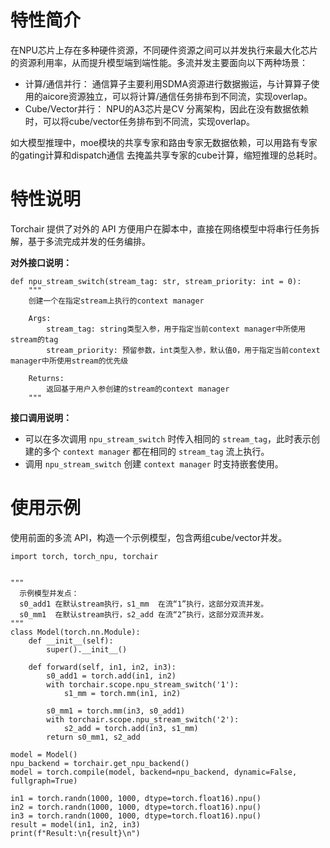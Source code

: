 # 特性简介
在NPU芯片上存在多种硬件资源，不同硬件资源之间可以并发执行来最大化芯片的资源利用率，从而提升模型端到端性能。多流并发主要面向以下两种场景：
* 计算/通信并行： 通信算子主要利用SDMA资源进行数据搬运，与计算算子使用的aicore资源独立，可以将计算/通信任务排布到不同流，实现overlap。
* Cube/Vector并行： NPU的A3芯片是CV 分离架构，因此在没有数据依赖时，可以将cube/vector任务排布到不同流，实现overlap。

如大模型推理中，moe模块的共享专家和路由专家无数据依赖，可以用路有专家的gating计算和dispatch通信 去掩盖共享专家的cube计算，缩短推理的总耗时。


# 特性说明
Torchair 提供了对外的 API 方便用户在脚本中，直接在网络模型中将串行任务拆解，基于多流完成并发的任务编排。

 **对外接口说明：** 

```
def npu_stream_switch(stream_tag: str, stream_priority: int = 0):
    """
    创建一个在指定stream上执行的context manager

    Args:
        stream_tag: string类型入参，用于指定当前context manager中所使用stream的tag
        stream_priority: 预留参数，int类型入参，默认值0，用于指定当前context manager中所使用stream的优先级
        
    Returns:
        返回基于用户入参创建的stream的context manager
    """
```

 **接口调用说明：** 
* 可以在多次调用 `npu_stream_switch` 时传入相同的 `stream_tag`，此时表示创建的多个 `context manager` 都在相同的 `stream_tag` 流上执行。
* 调用 `npu_stream_switch` 创建 `context manager` 时支持嵌套使用。


# 使用示例
使用前面的多流 API，构造一个示例模型，包含两组cube/vector并发。


```
import torch, torch_npu, torchair


"""
  示例模型并发点：
  s0_add1 在默认stream执行，s1_mm  在流“1”执行，这部分双流并发。
  s0_mm1  在默认stream执行，s2_add 在流“2”执行，这部分双流并发。
"""
class Model(torch.nn.Module):
    def __init__(self):
        super().__init__()

    def forward(self, in1, in2, in3):
        s0_add1 = torch.add(in1, in2)
        with torchair.scope.npu_stream_switch('1'):
            s1_mm = torch.mm(in1, in2)

        s0_mm1 = torch.mm(in3, s0_add1)
        with torchair.scope.npu_stream_switch('2'):
            s2_add = torch.add(in3, s1_mm)
        return s0_mm1, s2_add

model = Model()
npu_backend = torchair.get_npu_backend()
model = torch.compile(model, backend=npu_backend, dynamic=False, fullgraph=True)

in1 = torch.randn(1000, 1000, dtype=torch.float16).npu()
in2 = torch.randn(1000, 1000, dtype=torch.float16).npu()
in3 = torch.randn(1000, 1000, dtype=torch.float16).npu()
result = model(in1, in2, in3)
print(f"Result:\n{result}\n")

```

